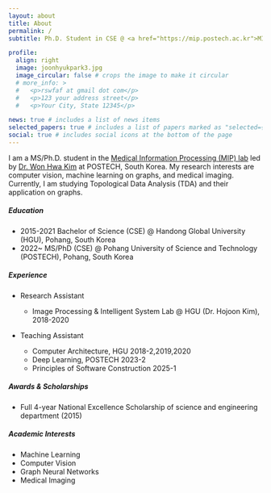 ```yaml
---
layout: about
title: About
permalink: /
subtitle: Ph.D. Student in CSE @ <a href="https://mip.postech.ac.kr">MIP Lab</a>, POSTECH

profile:
  align: right
  image: joonhyukpark3.jpg
  image_circular: false # crops the image to make it circular
  # more_info: >
  #   <p>rswfaf at gmail dot com</p>
  #   <p>123 your address street</p>
  #   <p>Your City, State 12345</p>

news: true # includes a list of news items
selected_papers: true # includes a list of papers marked as "selected={true}"
social: true # includes social icons at the bottom of the page
---
```


I am a MS/Ph.D. student in the <a href="https://mip.postech.ac.kr">Medical Information Processing (MIP) lab</a> led by <a href="https://wwplato.github.io">Dr. Won Hwa Kim</a> at POSTECH, South Korea.
My research interests are computer vision, machine learning on graphs, and medical imaging.
Currently, I am studying Topological Data Analysis (TDA) and their application on graphs.

##### <b>Education</b>

- 2015-2021 Bachelor of Science (CSE) @ Handong Global University (HGU), Pohang, South Korea
- 2022~ MS/PhD (CSE) @ Pohang University of Science and Technology (POSTECH), Pohang, South Korea

##### <b>Experience</b>

- Research Assistant

  - Image Processing & Intelligent System Lab @ HGU (Dr. Hojoon Kim), 2018-2020

- Teaching Assistant
  - Computer Architecture, HGU 2018-2,2019,2020
  - Deep Learning, POSTECH 2023-2
  - Principles of Software Construction 2025-1

##### <b>Awards & Scholarships</b>

- Full 4-year National Excellence Scholarship of science and engineering department (2015)

##### <b>Academic Interests</b>

- Machine Learning
- Computer Vision
- Graph Neural Networks
- Medical Imaging
